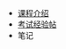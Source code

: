 - [课程介绍](docs/课内笔记/实训&实验/Python程序设计综合训练/README.md)
- [考试经验帖](docs/课内笔记/实训&实验/Python程序设计综合训练/考试经验帖.md)
- 笔记